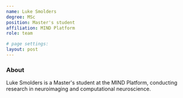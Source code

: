 ```yaml
---
name: Luke Smolders
degree: MSc
position: Master's student
affiliation: MIND Platform
role: team

# page settings:
layout: post
---
```


### About

Luke Smolders is a Master's student at the MIND Platform, conducting research in neuroimaging and computational neuroscience.